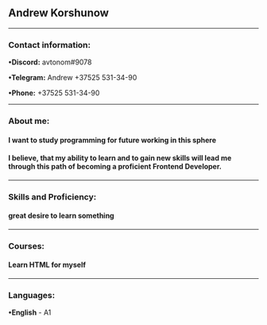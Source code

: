 ## Andrew Korshunow
 <hr \>
 
### Contact information:

 **•Discord:** avtonom#9078
 
 **•Telegram:** Andrew +37525 531-34-90
 
 **•Phone:** +37525 531-34-90 
 <hr \>
 
### About me:

#### I want to study programming for future working in this sphere
#### I believe, that my ability to learn and to gain new skills will lead me through this path of becoming a proficient Frontend Developer.
 <hr \>
 
### Skills and Proficiency:
 
 #### great desire to learn something
<hr \>
  
 ### Courses:
 #### Learn HTML for myself
 <hr \>
 
 ### Languages:
 **•English** - A1
 
 
